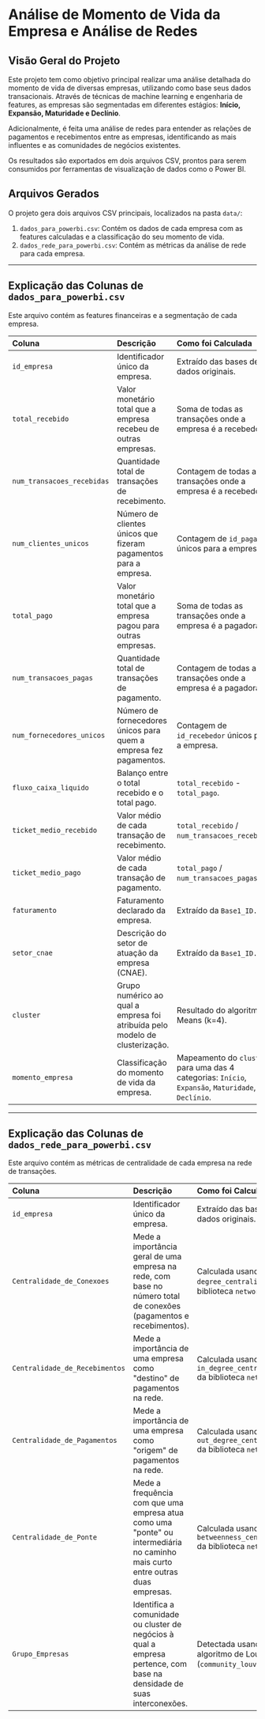 # Análise de Momento de Vida da Empresa e Análise de Redes

## Visão Geral do Projeto

Este projeto tem como objetivo principal realizar uma análise detalhada do momento de vida de diversas empresas, utilizando como base seus dados transacionais. Através de técnicas de machine learning e engenharia de features, as empresas são segmentadas em diferentes estágios: **Início, Expansão, Maturidade e Declínio**.

Adicionalmente, é feita uma análise de redes para entender as relações de pagamentos e recebimentos entre as empresas, identificando as mais influentes e as comunidades de negócios existentes.

Os resultados são exportados em dois arquivos CSV, prontos para serem consumidos por ferramentas de visualização de dados como o Power BI.

## Arquivos Gerados

O projeto gera dois arquivos CSV principais, localizados na pasta `data/`:

1.  `dados_para_powerbi.csv`: Contém os dados de cada empresa com as features calculadas e a classificação do seu momento de vida.
2.  `dados_rede_para_powerbi.csv`: Contém as métricas da análise de rede para cada empresa.

---

## Explicação das Colunas de `dados_para_powerbi.csv`

Este arquivo contém as features financeiras e a segmentação de cada empresa.

| Coluna | Descrição | Como foi Calculada |
| :--- | :--- | :--- |
| `id_empresa` | Identificador único da empresa. | Extraído das bases de dados originais. |
| `total_recebido` | Valor monetário total que a empresa recebeu de outras empresas. | Soma de todas as transações onde a empresa é a recebedora. |
| `num_transacoes_recebidas` | Quantidade total de transações de recebimento. | Contagem de todas as transações onde a empresa é a recebedora. |
| `num_clientes_unicos` | Número de clientes únicos que fizeram pagamentos para a empresa. | Contagem de `id_pagador` únicos para a empresa. |
| `total_pago` | Valor monetário total que a empresa pagou para outras empresas. | Soma de todas as transações onde a empresa é a pagadora. |
| `num_transacoes_pagas` | Quantidade total de transações de pagamento. | Contagem de todas as transações onde a empresa é a pagadora. |
| `num_fornecedores_unicos` | Número de fornecedores únicos para quem a empresa fez pagamentos. | Contagem de `id_recebedor` únicos para a empresa. |
| `fluxo_caixa_liquido` | Balanço entre o total recebido e o total pago. | `total_recebido` - `total_pago`. |
| `ticket_medio_recebido` | Valor médio de cada transação de recebimento. | `total_recebido` / `num_transacoes_recebidas`. |
| `ticket_medio_pago` | Valor médio de cada transação de pagamento. | `total_pago` / `num_transacoes_pagas`. |
| `faturamento` | Faturamento declarado da empresa. | Extraído da `Base1_ID.xlsx`. |
| `setor_cnae` | Descrição do setor de atuação da empresa (CNAE). | Extraído da `Base1_ID.xlsx`. |
| `cluster` | Grupo numérico ao qual a empresa foi atribuída pelo modelo de clusterização. | Resultado do algoritmo K-Means (k=4). |
| `momento_empresa` | Classificação do momento de vida da empresa. | Mapeamento do `cluster` para uma das 4 categorias: `Início`, `Expansão`, `Maturidade`, `Declínio`. |

---

## Explicação das Colunas de `dados_rede_para_powerbi.csv`

Este arquivo contém as métricas de centralidade de cada empresa na rede de transações.

| Coluna | Descrição | Como foi Calculada |
| :--- | :--- | :--- |
| `id_empresa` | Identificador único da empresa. | Extraído das bases de dados originais. |
| `Centralidade_de_Conexoes` | Mede a importância geral de uma empresa na rede, com base no número total de conexões (pagamentos e recebimentos). | Calculada usando `degree_centrality` da biblioteca `networkx`. |
| `Centralidade_de_Recebimentos` | Mede a importância de uma empresa como "destino" de pagamentos na rede. | Calculada usando `in_degree_centrality` da biblioteca `networkx`. |
| `Centralidade_de_Pagamentos` | Mede a importância de uma empresa como "origem" de pagamentos na rede. | Calculada usando `out_degree_centrality` da biblioteca `networkx`. |
| `Centralidade_de_Ponte` | Mede a frequência com que uma empresa atua como uma "ponte" ou intermediária no caminho mais curto entre outras duas empresas. | Calculada usando `betweenness_centrality` da biblioteca `networkx`. |
| `Grupo_Empresas` | Identifica a comunidade ou cluster de negócios à qual a empresa pertence, com base na densidade de suas interconexões. | Detectada usando o algoritmo de Louvain (`community_louvain`). |
